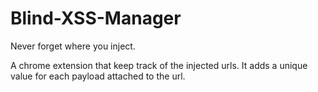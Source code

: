 # Blind-XSS-Manager
Never forget where you inject.

A chrome extension that keep track of the injected urls.
It adds a unique value for each payload attached to the url.
